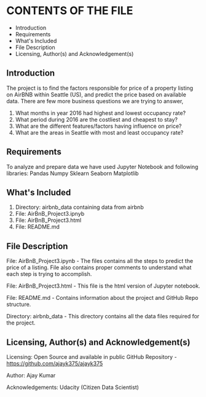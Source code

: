 CONTENTS OF THE FILE
=======================
* Introduction
* Requirements
* What's Included
* File Description
* Licensing, Author(s) and Acknowledgement(s)


Introduction
-------------
The project is to find the factors responsible for price of a property listing on AirBNB within Seattle (US), and predict the price based on 
available data. There are few more business questions we are trying to answer,
1. What months in year 2016 had highest and lowest occupancy rate?
2. What period during 2016 are the costliest and cheapest to stay?
3. What are the different features/factors having influence on price?
4. What are the areas in Seattle with most and least occupancy rate?

Requirements
-------------
To analyze and prepare data we have used Jupyter Notebook and following libraries:
Pandas
Numpy
Sklearn
Seaborn
Matplotlib

What's Included
----------------
1. Directory: airbnb_data containing data from airbnb
2. File: AirBnB_Project3.ipnyb 
3. File: AirBnB_Project3.html
4. File: README.md

File Description
-----------------
File: AirBnB_Project3.ipynb - The files contains all the steps to predict the price of a listing. File also contains proper comments to 
understand what each step is trying to accomplish.

File: AirBnB_Project3.html - This file is the html version of Jupyter notebook.

File: README.md - Contains information about the project and GitHub Repo structure.

Directory: airbnb_data - This directory contains all the data files required for the project.

Licensing, Author(s) and Acknowledgement(s)
--------------------------------------------
Licensing: Open Source and available in public GitHub Repository - https://github.com/ajayk375/ajayk375

Author: Ajay Kumar

Acknowledgements: Udacity (Citizen Data Scientist)
